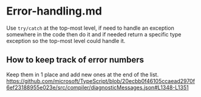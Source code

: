# Error-handling.md

Use `try/catch` at the top-most level, if need to handle an exception somewhere in the code then do it and if needed return a specific type exception so the top-most level
could handle it.

## How to keep track of error numbers

Keep them in 1 place and add new ones at the end of the list.
https://github.com/microsoft/TypeScript/blob/20ecbb0f46105ccaead2970f6ef23188955e023e/src/compiler/diagnosticMessages.json#L1348-L1351
